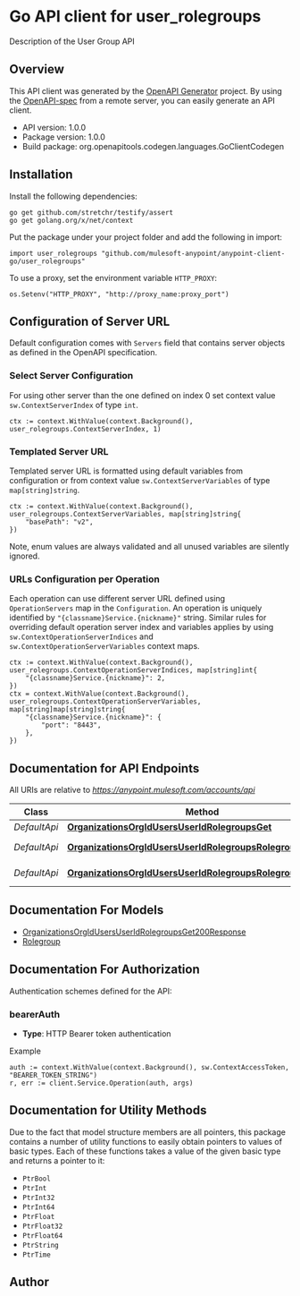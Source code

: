# Go API client for user_rolegroups

Description of the User Group API

## Overview
This API client was generated by the [OpenAPI Generator](https://openapi-generator.tech) project.  By using the [OpenAPI-spec](https://www.openapis.org/) from a remote server, you can easily generate an API client.

- API version: 1.0.0
- Package version: 1.0.0
- Build package: org.openapitools.codegen.languages.GoClientCodegen

## Installation

Install the following dependencies:

```shell
go get github.com/stretchr/testify/assert
go get golang.org/x/net/context
```

Put the package under your project folder and add the following in import:

```golang
import user_rolegroups "github.com/mulesoft-anypoint/anypoint-client-go/user_rolegroups"
```

To use a proxy, set the environment variable `HTTP_PROXY`:

```golang
os.Setenv("HTTP_PROXY", "http://proxy_name:proxy_port")
```

## Configuration of Server URL

Default configuration comes with `Servers` field that contains server objects as defined in the OpenAPI specification.

### Select Server Configuration

For using other server than the one defined on index 0 set context value `sw.ContextServerIndex` of type `int`.

```golang
ctx := context.WithValue(context.Background(), user_rolegroups.ContextServerIndex, 1)
```

### Templated Server URL

Templated server URL is formatted using default variables from configuration or from context value `sw.ContextServerVariables` of type `map[string]string`.

```golang
ctx := context.WithValue(context.Background(), user_rolegroups.ContextServerVariables, map[string]string{
	"basePath": "v2",
})
```

Note, enum values are always validated and all unused variables are silently ignored.

### URLs Configuration per Operation

Each operation can use different server URL defined using `OperationServers` map in the `Configuration`.
An operation is uniquely identified by `"{classname}Service.{nickname}"` string.
Similar rules for overriding default operation server index and variables applies by using `sw.ContextOperationServerIndices` and `sw.ContextOperationServerVariables` context maps.

```golang
ctx := context.WithValue(context.Background(), user_rolegroups.ContextOperationServerIndices, map[string]int{
	"{classname}Service.{nickname}": 2,
})
ctx = context.WithValue(context.Background(), user_rolegroups.ContextOperationServerVariables, map[string]map[string]string{
	"{classname}Service.{nickname}": {
		"port": "8443",
	},
})
```

## Documentation for API Endpoints

All URIs are relative to *https://anypoint.mulesoft.com/accounts/api*

Class | Method | HTTP request | Description
------------ | ------------- | ------------- | -------------
*DefaultApi* | [**OrganizationsOrgIdUsersUserIdRolegroupsGet**](docs/DefaultApi.md#organizationsorgidusersuseridrolegroupsget) | **Get** /organizations/{orgId}/users/{userId}/rolegroups | 
*DefaultApi* | [**OrganizationsOrgIdUsersUserIdRolegroupsRolegroupIdDelete**](docs/DefaultApi.md#organizationsorgidusersuseridrolegroupsrolegroupiddelete) | **Delete** /organizations/{orgId}/users/{userId}/rolegroups/{rolegroupId} | 
*DefaultApi* | [**OrganizationsOrgIdUsersUserIdRolegroupsRolegroupIdPost**](docs/DefaultApi.md#organizationsorgidusersuseridrolegroupsrolegroupidpost) | **Post** /organizations/{orgId}/users/{userId}/rolegroups/{rolegroupId} | 


## Documentation For Models

 - [OrganizationsOrgIdUsersUserIdRolegroupsGet200Response](docs/OrganizationsOrgIdUsersUserIdRolegroupsGet200Response.md)
 - [Rolegroup](docs/Rolegroup.md)


## Documentation For Authorization


Authentication schemes defined for the API:
### bearerAuth

- **Type**: HTTP Bearer token authentication

Example

```golang
auth := context.WithValue(context.Background(), sw.ContextAccessToken, "BEARER_TOKEN_STRING")
r, err := client.Service.Operation(auth, args)
```


## Documentation for Utility Methods

Due to the fact that model structure members are all pointers, this package contains
a number of utility functions to easily obtain pointers to values of basic types.
Each of these functions takes a value of the given basic type and returns a pointer to it:

* `PtrBool`
* `PtrInt`
* `PtrInt32`
* `PtrInt64`
* `PtrFloat`
* `PtrFloat32`
* `PtrFloat64`
* `PtrString`
* `PtrTime`

## Author



